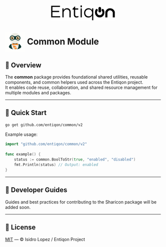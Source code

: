 <p align="center"><img src="https://github.com/entiqon/entiqon/blob/main/assets/entiqon_black.png?raw=true" align="center" height="48" /></p>

<h1><img src="https://github.com/entiqon/entiqon/blob/main/assets/entiqon_sharicon.png?raw=true" align="center" height="64" width="64"> Common Module</h1>

## 🌱 Overview

The **common** package provides foundational shared utilities, reusable components, and common helpers used across the
Entiqon project.  
It enables code reuse, collaboration, and shared resource management for multiple modules and packages.

---

## 🚀 Quick Start

```bash
go get github.com/entiqon/common/v2
```

Example usage:

```go
import "github.com/entiqon/common/v2"

func example() {
    status := common.BoolToStr(true, "enabled", "disabled")
    fmt.Println(status) // Output: enabled
}
```

---

## 📘 Developer Guides

Guides and best practices for contributing to the Sharicon package will be added soon.

---

## 📄 License

[MIT](../LICENSE) — © Isidro Lopez / Entiqon Project
